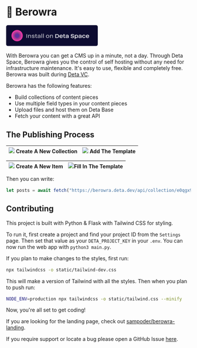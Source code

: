 # 🔵 Berowra

[<img src="space_button.png" alt="Install Berowra on Deta Space" width="250px">](https://deta.space/discovery/berowra)

With Berowra you can get a CMS up in a minute, not a day. Through Deta Space, Berowra gives you the control of self hosting without any need for infrastructure maintenance. It's easy to use, flexible and completely free. Berowra was built during [Deta VC](https://deta.vc).

Berowra has the following features:

- Build collections of content pieces
- Use multiple field types in your content pieces
- Upload files and host them on Deta Base
- Fetch your content with a great API

## The Publishing Process 


|![](https://cloud-cusao41w8-hack-club-bot.vercel.app/2screenshot_2021-07-24_at_12.48.29_pm.png) Create A New Collection  | ![](https://cloud-cusao41w8-hack-club-bot.vercel.app/1screenshot_2021-07-24_at_12.49.06_pm.png) Add The Template |
|--|--|

| ![](https://cloud-cusao41w8-hack-club-bot.vercel.app/3screenshot_2021-07-24_at_1.04.53_pm.png) <strong>Create A New Item</strong> | ![](https://cloud-cusao41w8-hack-club-bot.vercel.app/0screenshot_2021-07-24_at_12.53.23_pm.png)<strong>Fill In The Template</strong>  |
|--|--|

Then you can write:

```javascript
let posts = await fetch("https://berowra.deta.dev/api/collection/e0qgx9nelbms").then(r => r.json()
```

## Contributing

This project is built with Python & Flask with Tailwind CSS for styling. 

To run it, first create a project and find your project ID from the `Settings` page. Then set that value as your `DETA_PROJECT_KEY` in your `.env`. You can now run the web app with `python3 main.py`. 

If you plan to make changes to the styles, first run:

```zsh
npx tailwindcss -o static/tailwind-dev.css
```

This will make a version of Tailwind with all the styles. Then when you plan to push run:

```zsh
NODE_ENV=production npx tailwindcss -o static/tailwind.css --minify  
```

Now, you're all set to get coding!

If you are looking for the landing page, check out [sampoder/berowra-landing](https://github.com/sampoder/berowra-landing).

If you require support or locate a bug please open a GitHub Issue [here](https://github.com/sampoder/berowra/issues/new/choose).
